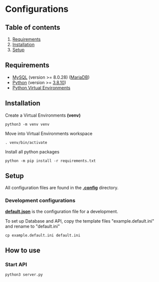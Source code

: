 # Configurations

## Table of contents

1. [Requirements](#requirements)
2. [Installation](#installation)
3. [Setup](#setup)

## Requirements

- [MySQL](https://www.mysql.com/) (version >= 8.0.28) ([MariaDB](https://mariadb.org/))
- [Python](https://www.python.org/) (version >= [3.8.10](https://www.python.org/downloads/release/python-3810/))
- [Python Virtual Environments](https://docs.python.org/3/tutorial/venv.html)

## Installation

Create a Virtual Environments **(venv)**

```
python3 -m venv venv
```

Move into Virtual Environments workspace

```
. venv/bin/activate
```

Install all python packages

```
python -m pip install -r requirements.txt
```

## Setup

All configuration files are found in the **[.config](../.config)** directory.

### Development configurations

**[default.json](../.config/example.default.ini)** is the configuration file for a development.

To set up Database and API, copy the template files "example.default.ini" and rename to "default.ini"

```
cp example.default.ini default.ini
```

## How to use

### Start API

```bash
python3 server.py
```
